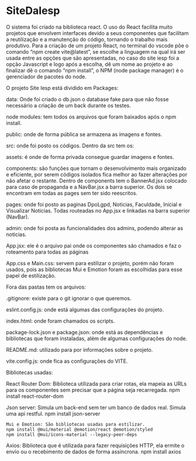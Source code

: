 # SiteDaIesp

O sistema foi criado na biblioteca react. O uso do React facilita muito projetos que envolvem interfaces devido a seus componentes que facilitam a reutilização e a manutenção do código, tornando o trabalho mais produtivo. Para a criação de um projeto React, no terminal do vscode põe o comando “npm create vite@latest”, se escolhe a linguagem na qual irá ser usada entre as opções que são apresentadas, no caso do site iesp foi a opção Javascript e logo após a escolha, dê um nome ao projeto e ao finalizar dê o comando “npm install”, o NPM (node package manager) é o gerenciador de pacotes do node.


O projeto Site Iesp está dividido em Packages:

data: Onde foi criado o db.json o database fake para que não fosse necessário a criação de um back durante os testes.

node modules: tem todos os arquivos que foram baixados após o npm install.

public: onde de forma pública se armazena as imagens e fontes.

src: onde foi posto os códigos.
Dentro da src tem os:

   assets: é onde de forma privada consegue guardar imagens e fontes.

   components: são funções que tornam o desenvolvimento mais organizado e eficiente, por serem códigos isolados fica melhor ao fazer alterações por não afetar o restante.
   Dentro de components tem o BannerAd.jsx colocado para caso de propaganda e a NavBar.jsx a barra superior.
   Os dois se encontram em todas as pages sem ter sido reescritos.

   pages: onde foi posto as paginas DpoLgpd, Noticias, Faculdade, Inicial e Visualizar Noticias. Todas routeadas no App.jsx e linkadas na barra superior (NavBar).
   
   admin: onde foi posta as funcionalidades dos admins, podendo alterar as noticias.
   
   App.jsx: ele é o arquivo pai onde os componentes são chamados e faz o roteamento para todas as páginas

   App.css e Main.css: servem para estilizar o projeto, porém não foram usados, pois as bibliotecas Mui e Emotion foram as escolhidas para esse papel de estilização.

Fora das pastas tem os arquivos:
	
   .gitignore: existe para o git ignorar o que queremos.
	
   eslint.config.js: onde está algumas das configurações do projeto.

   index.html: onde foram chamados os scripts.

   package-lock.json e package.json: onde está as dependências e bibliotecas que foram instaladas, além de algumas configurações do node.
   
   README.md: utilizado para por informações sobre o projeto.
	
   vite.config.js: onde fica as configurações do VITE.



Bibliotecas usadas:

  React Router Dom: Biblioteca utilizada para criar rotas, ela mapeia as URLs para os componentes sem precisar que a página seja recarregada.
	npm install react-router-dom

  Json server: Simula um back-end sem ter um banco de dados real. Simula uma api restful.
  	npm install json-server

    Mui e Emotion: São bibliotecas usadas para estilizar.
	npm install @mui/material @emotion/react @emotion/styled
	npm install @mui/icons-material --legacy-peer-deps

  Axios: Biblioteca que é utilizada para fazer requisições HTTP, ela ermite o envio ou o recebimento de dados de forma assíncrona.
	npm install axios
